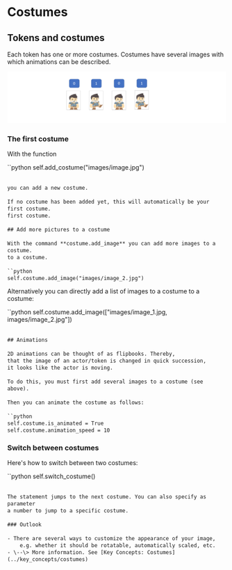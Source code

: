 # Costumes

## Tokens and costumes

Each token has one or more costumes. Costumes have
several images with which animations can be described.

![First Token](../_images/costumes.png)

### The first costume

With the function

``python
self.add_costume("images/image.jpg")
```

you can add a new costume.

If no costume has been added yet, this will automatically be your first costume.
first costume.

## Add more pictures to a costume

With the command **costume.add_image** you can add more images to a costume.
to a costume.

``python
self.costume.add_image("images/image_2.jpg")
```

Alternatively you can directly add a list of images to a costume
to a costume:

``python
self.costume.add_image(["images/image_1.jpg, images/image_2.jpg"])
```

## Animations

2D animations can be thought of as flipbooks. Thereby,
that the image of an actor/token is changed in quick succession,
it looks like the actor is moving.

To do this, you must first add several images to a costume (see
above).

Then you can animate the costume as follows:

``python
self.costume.is_animated = True
self.costume.animation_speed = 10
```

### Switch between costumes

Here's how to switch between two costumes:

``python
self.switch_costume()
```

The statement jumps to the next costume. You can also specify as parameter
a number to jump to a specific costume.

### Outlook

- There are several ways to customize the appearance of your image,
    e.g. whether it should be rotatable, automatically scaled, etc.
- \--\> More information. See [Key Concepts: Costumes](../key_concepts/costumes)

